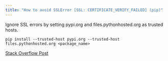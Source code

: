 ```yaml
---
title: "How to avoid SSLError [SSL: CERTIFICATE_VERIFY_FAILED] (pip)"
---
```

Ignore SSL errors by setting pypi.org and files.pythonhosted.org as trusted hosts.

```
pip install --trusted-host pypi.org --trusted-host files.pythonhosted.org <package_name>
```

[Stack Overflow Post](https://stackoverflow.com/questions/25981703/pip-install-fails-with-connection-error-ssl-certificate-verify-failed-certi)